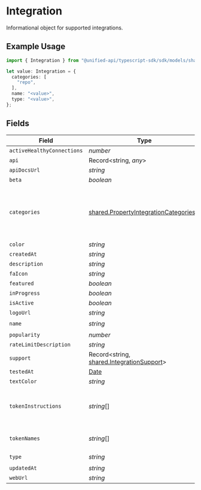 # Integration

Informational object for supported integrations.

## Example Usage

```typescript
import { Integration } from "@unified-api/typescript-sdk/sdk/models/shared";

let value: Integration = {
  categories: [
    "repo",
  ],
  name: "<value>",
  type: "<value>",
};
```

## Fields

| Field                                                                                                 | Type                                                                                                  | Required                                                                                              | Description                                                                                           |
| ----------------------------------------------------------------------------------------------------- | ----------------------------------------------------------------------------------------------------- | ----------------------------------------------------------------------------------------------------- | ----------------------------------------------------------------------------------------------------- |
| `activeHealthyConnections`                                                                            | *number*                                                                                              | :heavy_minus_sign:                                                                                    | N/A                                                                                                   |
| `api`                                                                                                 | Record<string, *any*>                                                                                 | :heavy_minus_sign:                                                                                    | N/A                                                                                                   |
| `apiDocsUrl`                                                                                          | *string*                                                                                              | :heavy_minus_sign:                                                                                    | N/A                                                                                                   |
| `beta`                                                                                                | *boolean*                                                                                             | :heavy_minus_sign:                                                                                    | N/A                                                                                                   |
| `categories`                                                                                          | [shared.PropertyIntegrationCategories](../../../sdk/models/shared/propertyintegrationcategories.md)[] | :heavy_check_mark:                                                                                    | The categories of support solutions that this integration has                                         |
| `color`                                                                                               | *string*                                                                                              | :heavy_minus_sign:                                                                                    | N/A                                                                                                   |
| `createdAt`                                                                                           | *string*                                                                                              | :heavy_minus_sign:                                                                                    | N/A                                                                                                   |
| `description`                                                                                         | *string*                                                                                              | :heavy_minus_sign:                                                                                    | N/A                                                                                                   |
| `faIcon`                                                                                              | *string*                                                                                              | :heavy_minus_sign:                                                                                    | N/A                                                                                                   |
| `featured`                                                                                            | *boolean*                                                                                             | :heavy_minus_sign:                                                                                    | N/A                                                                                                   |
| `inProgress`                                                                                          | *boolean*                                                                                             | :heavy_minus_sign:                                                                                    | N/A                                                                                                   |
| `isActive`                                                                                            | *boolean*                                                                                             | :heavy_minus_sign:                                                                                    | N/A                                                                                                   |
| `logoUrl`                                                                                             | *string*                                                                                              | :heavy_minus_sign:                                                                                    | N/A                                                                                                   |
| `name`                                                                                                | *string*                                                                                              | :heavy_check_mark:                                                                                    | N/A                                                                                                   |
| `popularity`                                                                                          | *number*                                                                                              | :heavy_minus_sign:                                                                                    | N/A                                                                                                   |
| `rateLimitDescription`                                                                                | *string*                                                                                              | :heavy_minus_sign:                                                                                    | N/A                                                                                                   |
| `support`                                                                                             | Record<string, [shared.IntegrationSupport](../../../sdk/models/shared/integrationsupport.md)>         | :heavy_minus_sign:                                                                                    | N/A                                                                                                   |
| `testedAt`                                                                                            | [Date](https://developer.mozilla.org/en-US/docs/Web/JavaScript/Reference/Global_Objects/Date)         | :heavy_minus_sign:                                                                                    | N/A                                                                                                   |
| `textColor`                                                                                           | *string*                                                                                              | :heavy_minus_sign:                                                                                    | N/A                                                                                                   |
| `tokenInstructions`                                                                                   | *string*[]                                                                                            | :heavy_minus_sign:                                                                                    | instructions for the user on how to find the token/key                                                |
| `tokenNames`                                                                                          | *string*[]                                                                                            | :heavy_minus_sign:                                                                                    | if auth_types = 'token'                                                                               |
| `type`                                                                                                | *string*                                                                                              | :heavy_check_mark:                                                                                    | N/A                                                                                                   |
| `updatedAt`                                                                                           | *string*                                                                                              | :heavy_minus_sign:                                                                                    | N/A                                                                                                   |
| `webUrl`                                                                                              | *string*                                                                                              | :heavy_minus_sign:                                                                                    | N/A                                                                                                   |